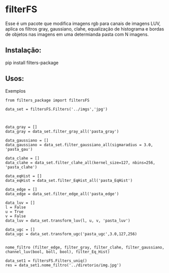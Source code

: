 
filterFS
========

Esse é um pacote que modifica imagens rgb para canais de imagens LUV, aplica os filtros gray, gaussiano, clahe, equalização de histograma e bordas de objetos nas imagens em uma determianda pasta com N imagens.


## Instalação:

 pip install filters-package


## Usos:

Exemplos

    from filters_package import filtersFS

    data_set = filtersFS.Filters('../imgs','jpg')



    data_gray = []
    data_gray = data_set.filter_gray_all('pasta_gray')

    data_gaussiano = []
    data_gaussiano = data_set.filter_gaussiano_all(sigmaradius = 3.0, 'pasta_gau')

    data_clahe = []
    data_clahe = data_set.filter_clahe_all(kernel_size=127, nbins=256, 'pasta_clahe')

    data_eqHist = []
    data_eqHist = data_set.filter_EqHist_all('pasta_EqHist')

    data_edge = []
    data_edge = data_set.filter_edge_all('pasta_edge')

    data_luv = []
    l = False
    u = True
    v = False
    data_luv = data_set.transform_luv(l, u, v, 'pasta_luv')

    data_ugc = []
    data_ugc = data_set.transform_ugc('pasta_ugc',3.0,127,256)


    nome_filtro (filter_edge, filter_gray, filter_clahe, filter_gaussiano, channel_luv(bool, boll, bool), filter_Eq_Hist)

    data_set1 = filtersFS.Filters_uniq()
    res = data_set1.nome_filtro('../diretorio/img.jpg') 